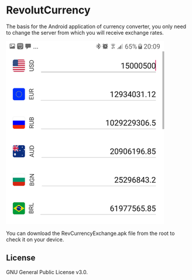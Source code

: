 # RevolutCurrency
The basis for the Android application of currency converter, you only need to change the server from which you will receive exchange rates.

<img src="/screenshot1.png" width="432" height="500" />

You can download the RevCurrencyExchange.apk file from the root to check it on your device.

## License
GNU General Public License v3.0.
